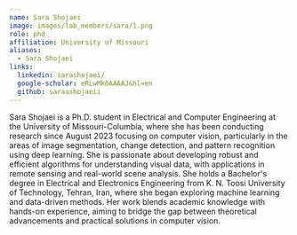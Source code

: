 ```yaml
---
name: Sara Shojaei
image: images/lab_members/sara/1.png
role: phd
affiliation: University of Missouri
aliases:
  - Sara Shojaei
links:
  linkedin: sarashojaei/
  google-scholar: eRLwMk0AAAAJ&hl=en 
  github: saraashojaeii 
---
```


Sara Shojaei is a Ph.D. student in Electrical and Computer Engineering at the University of Missouri-Columbia, where she has been conducting research since August 2023 focusing on computer vision, particularly in the areas of image segmentation, change detection, and pattern recognition using deep learning. She is passionate about developing robust and efficient algorithms for understanding visual data, with applications in remote sensing and real-world scene analysis. She holds a Bachelor's degree in Electrical and Electronics Engineering from K. N. Toosi University of Technology, Tehran, Iran, where she began exploring machine learning and data-driven methods. Her work blends academic knowledge with hands-on experience, aiming to bridge the gap between theoretical advancements and practical solutions in computer vision.




